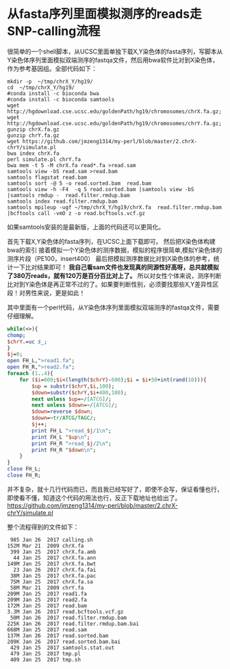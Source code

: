 # 从fasta序列里面模拟测序的reads走SNP-calling流程

很简单的一个shell脚本，从UCSC里面单独下载X,Y染色体的fasta序列，写脚本从Y染色体序列里面模拟双端测序的fastqa文件，然后用bwa软件比对到X染色体，作为参考基因组。全部代码如下：

```shell
mkdir -p  ~/tmp/chrX_Y/hg19/
cd  ~/tmp/chrX_Y/hg19/
#conda install -c bioconda bwa
#conda install -c bioconda samtools
wget  http://hgdownload.cse.ucsc.edu/goldenPath/hg19/chromosomes/chrX.fa.gz; 
wget  http://hgdownload.cse.ucsc.edu/goldenPath/hg19/chromosomes/chrY.fa.gz; 
gunzip chrX.fa.gz
gunzip chrY.fa.gz
wget https://github.com/jmzeng1314/my-perl/blob/master/2.chrX-chrY/simulate.pl
bwa index chrX.fa
perl simulate.pl chrY.fa
bwa mem -t 5 -M chrX.fa read*.fa >read.sam
samtools view -bS read.sam >read.bam
samtools flagstat read.bam
samtools sort -@ 5 -o read.sorted.bam  read.bam
samtools view -h -F4  -q 5 read.sorted.bam |samtools view -bS |samtools rmdup -  read.filter.rmdup.bam
samtools index read.filter.rmdup.bam
samtools mpileup -ugf ~/tmp/chrX_Y/hg19/chrX.fa  read.filter.rmdup.bam  |bcftools call -vmO z -o read.bcftools.vcf.gz
```

如果samtools安装的是最新版，上面的代码还可以更简化。

首先下载X,Y染色体的fasta序列，在UCSC上面下载即可。
然后把X染色体构建bwa的索引
接着模拟一个Y染色体的测序数据，模拟的程序很简单,模拟Y染色体的测序片段（PE100，insert400）
最后把模拟测序数据比对到X染色体的参考，统计一下比对结果即可！
**我自己看sam文件也发现真的同源性好高呀，总共就模拟了380万reads，就有120万是百分百比对上了。**
所以对女性个体来说，测序判断比对到Y染色体是再正常不过的了。如果要判断性别，必须要找那些X,Y差异性区段！对男性来说，更是如此！

其中里面有一个perl代码，从Y染色体序列里面模拟双端测序的fastqa文件，需要仔细理解。

```perl
while(<>){
chomp;
$chrY.=uc $_;
}
$j=0;
open FH_L,">read1.fa";
open FH_R,">read2.fa";
foreach (1..4){
	for ($i=600;$i<(length($chrY)-600);$i = $i+50+int(rand(10))){
		$up = substr($chrY,$i,100);
		$down=substr($chrY,$i+400,100);
		next unless $up=~/[ATCG]/;
		next unless $down=~/[ATCG]/;
		$down=reverse $down;
		$down=~tr/ATCG/TAGC/;
		$j++;
		print FH_L ">read_$j/1\n";
		print FH_L "$up\n";
		print FH_R ">read_$j/2\n";
		print FH_R "$down\n";
	}
}
close FH_L;
close FH_R;
```

并不复杂，就十几行代码而已，而且我已经写好了，即使不会写，保证看懂也行，即使看不懂，知道这个代码的用法也行，反正下载地址也给出了。 https://github.com/jmzeng1314/my-perl/blob/master/2.chrX-chrY/simulate.pl 

整个流程得到的文件如下：

```
 985 Jan 26  2017 calling.sh
152M Mar 21  2009 chrX.fa
 399 Jan 25  2017 chrX.fa.amb
  44 Jan 25  2017 chrX.fa.ann
149M Jan 25  2017 chrX.fa.bwt
  23 Jan 26  2017 chrX.fa.fai
 38M Jan 25  2017 chrX.fa.pac
 75M Jan 25  2017 chrX.fa.sa
 58M Mar 21  2009 chrY.fa
209M Jan 25  2017 read1.fa
209M Jan 25  2017 read2.fa
172M Jan 25  2017 read.bam
3.3M Jan 26  2017 read.bcftools.vcf.gz
 50M Jan 26  2017 read.filter.rmdup.bam
225K Jan 26  2017 read.filter.rmdup.bam.bai
668M Jan 25  2017 read.sam
137M Jan 26  2017 read.sorted.bam
209K Jan 26  2017 read.sorted.bam.bai
 429 Jan 25  2017 samtools.stat.out
 479 Jan 25  2017 tmp.pl
 409 Jan 25  2017 tmp.sh
```




